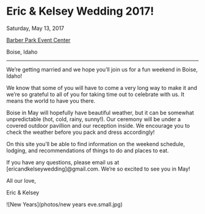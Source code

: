 # Eric & Kelsey Wedding 2017! 

Saturday, May 13, 2017

[Barber Park Event Center](https://goo.gl/maps/2SZguPMKoFR2 ) 

Boise, Idaho

***

We’re getting married and we hope you’ll join us for a fun weekend in Boise, Idaho!

We know that some of you will have to come a very long way to make it and we’re so grateful to all of you for taking time out to celebrate with us. It means the world to have you there.

Boise in May will hopefully have beautiful weather, but it can be somewhat unpredictable (hot, cold, rainy, sunny!). Our ceremony will be under a covered outdoor pavillion and our reception inside. We encourage you to check the weather before you pack and dress accordingly!

On this site you’ll be able to find information on the weekend schedule, lodging, and recommendations of things to do and places to eat. 

If you have any questions, please email us at [ericandkelseywedding]@gmail.com. We’re so excited to see you in May!

All our love,

Eric & Kelsey

![New Years](photos/new years eve.small.jpg)
